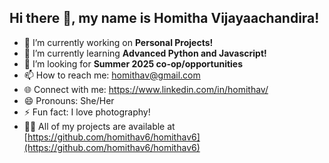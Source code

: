 ## Hi there 👋, my name is Homitha Vijayaachandira! 

- 🔭 I’m currently working on **Personal Projects!**
- 🌱 I’m currently learning **Advanced Python and Javascript!**
- 🤝 I’m looking for **Summer 2025 co-op/opportunities**
- 📫 How to reach me: [homithav@gmail.com](mailto:homithav@gmail.com)
- 🌐 Connect with me: https://www.linkedin.com/in/homithav/
- 😄 Pronouns: She/Her
- ⚡ Fun fact: I love photography!
- 👨‍💻 All of my projects are available at [https://github.com/homithav6/homithav6](https://github.com/homithav6/homithav6)






